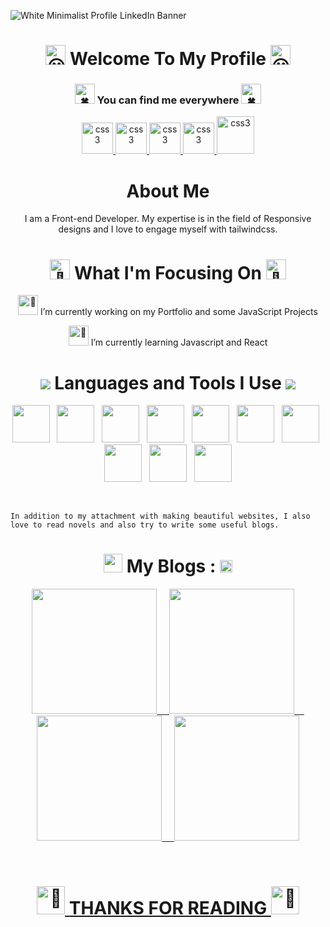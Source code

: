 ![White Minimalist Profile LinkedIn Banner](https://user-images.githubusercontent.com/58648780/227092757-c1178ab0-6e85-4144-9a2f-34f9882afb47.png)
<h1 align = center >
<picture>
  <source srcset="https://fonts.gstatic.com/s/e/notoemoji/latest/1f603/512.webp" type="image/webp">
  <img src="https://fonts.gstatic.com/s/e/notoemoji/latest/1f603/512.gif" alt="😃" width="32" height="32">
</picture>
   Welcome To My Profile 
 <picture>
  <source srcset="https://fonts.gstatic.com/s/e/notoemoji/latest/1f603/512.webp" type="image/webp">
  <img src="https://fonts.gstatic.com/s/e/notoemoji/latest/1f603/512.gif" alt="😃" width="32" height="32">
</picture>
  </h1>
  
  
<h3 align = center> 
  <picture>
  <source srcset="https://fonts.gstatic.com/s/e/notoemoji/latest/1f340/512.webp" type="image/webp">
  <img src="https://fonts.gstatic.com/s/e/notoemoji/latest/1f340/512.gif" alt="🍀" width="32" height="32">
</picture>
  You can find me everywhere
  <picture>
  <source srcset="https://fonts.gstatic.com/s/e/notoemoji/latest/1f340/512.webp" type="image/webp">
  <img src="https://fonts.gstatic.com/s/e/notoemoji/latest/1f340/512.gif" alt="🍀" width="32" height="32">
</picture>
</h3>

<p align = center>
  <a href="https://www.facebook.com/profile.php?id=100008669297629" target="_blank" rel="noreferrer"> <img src="https://user-images.githubusercontent.com/58648780/227118146-1a5ff879-7db4-4d40-ac81-12abbd3a3da4.gif" alt="css3" width="50" height="50"/> </a>
  <a href="https://twitter.com/SnehaPurkayast8" target="_blank" rel="noreferrer"> <img src="https://user-images.githubusercontent.com/58648780/227117426-586fa136-a222-4960-ad52-d11e787f7a76.gif" alt="css3" width="50" height="50"/> </a>
  <a href="https://www.linkedin.com/in/sneha-purkayastha-3b3aa1160/" target="_blank" rel="noreferrer"> <img src="https://user-images.githubusercontent.com/58648780/227118506-0edb4fbe-95c6-4b16-9dbf-ee61456c8709.gif" alt="css3" width="50" height="50"/> </a>
  <a href="https://www.instagram.com/sneha_purkayastha/" target="_blank" rel="noreferrer"> <img src="https://user-images.githubusercontent.com/58648780/227146306-e9ec9ba2-04ca-4610-8fc5-7bb9778d05af.gif" alt="css3" width="50" height="50"/> </a>
  <a href="mailto:sneha.purkayastha96@gmail.com" target="_blank" rel="noreferrer"> <img src="https://user-images.githubusercontent.com/58648780/227154176-9258fc64-256e-4f78-a16e-2dad899d9a68.gif" alt="css3" width="60" height="60"/> </a>
</p>


<h1 align = center> 
  About Me
</h1>
<p align = center>
I am a Front-end Developer. My expertise is in the field of Responsive designs and I love to engage myself with tailwindcss.
</p>


<h1 align = center>
  <picture>
  <source srcset="https://fonts.gstatic.com/s/e/notoemoji/latest/1f440/512.webp" type="image/webp">
  <img src="https://fonts.gstatic.com/s/e/notoemoji/latest/1f440/512.gif" alt="👀" width="32" height="32">
</picture>
  What I'm Focusing On
  <picture>
  <source srcset="https://fonts.gstatic.com/s/e/notoemoji/latest/1f440/512.webp" type="image/webp">
  <img src="https://fonts.gstatic.com/s/e/notoemoji/latest/1f440/512.gif" alt="👀" width="32" height="32">
</picture>
</h1>
<p align = center>
  <picture>
  <source srcset="https://fonts.gstatic.com/s/e/notoemoji/latest/1f680/512.webp" type="image/webp">
  <img src="https://fonts.gstatic.com/s/e/notoemoji/latest/1f680/512.gif" alt="🚀" width="32" height="32">
</picture>
   I’m currently working on my Portfolio and some JavaScript Projects 
 </p>
 <p align = center>
  <picture>
  <source srcset="https://fonts.gstatic.com/s/e/notoemoji/latest/1f331/512.webp" type="image/webp">
  <img src="https://fonts.gstatic.com/s/e/notoemoji/latest/1f331/512.gif" alt="🌱" width="32" height="32">
</picture>
  I’m currently learning Javascript and React
</p>


<h1 align = center>
  <img src="https://user-images.githubusercontent.com/58648780/227189720-5cf5572b-fa9a-479e-aa36-5997e9b3e196.gif">
  Languages and Tools I Use
  <img src="https://user-images.githubusercontent.com/58648780/227189802-8f9eee3d-df4b-4312-bbb7-7c3ab31eda15.gif">
</h1>
<p align = center>
  <img src = "https://user-images.githubusercontent.com/58648780/227175155-98b20b1a-8aa4-4f55-a2e1-53c2ca2482a7.png" width = "60" height = "60">
  &nbsp;
  <img src = "https://user-images.githubusercontent.com/58648780/227177409-4e944852-465c-442c-84a2-d1e77cd04239.png" width = "60" height = "60">
  &nbsp;
  <img src = "https://user-images.githubusercontent.com/58648780/227178478-9f4abc35-557d-42a6-9de9-07c455e3745d.png" width = "60" height = "60">
  &nbsp;
  <img src = "https://user-images.githubusercontent.com/58648780/227178542-d28edfde-212b-4505-af4a-1c012b3db1e4.png" width = "60" height = "60">
  &nbsp;
  <img src = "https://user-images.githubusercontent.com/58648780/227178610-a8ac5aad-cafd-4264-bb89-9ae261601ad2.png" width = "60" height = "60">
  &nbsp;
  <img src = "https://user-images.githubusercontent.com/58648780/227178703-576efa37-7167-4828-953d-0b9c847b5a7b.png" width = "60" height = "60">
  &nbsp;
  <img src = "https://user-images.githubusercontent.com/58648780/227180701-ced78a61-a4b0-4090-99bd-887c660d4b7b.png" width = "60" height = "60">
  &nbsp;
  <img src = "https://user-images.githubusercontent.com/58648780/227178878-4c57bb8f-330f-4d62-b4a8-59bc6d3db3da.png" width = "60" height = "60">
  &nbsp;
  <img src = "https://user-images.githubusercontent.com/58648780/227178937-d84ebbe3-a06b-461c-b8c2-936513280b65.png" width = "60" height = "60">
  &nbsp;
  <img src = "https://user-images.githubusercontent.com/58648780/227179010-ef5311df-2fb6-440f-b61f-766def1c83bc.png" width = "60" height = "60">
</p>
<br>
<p align = center>
  
  ```
  In addition to my attachment with making beautiful websites, I also love to read novels and also try to write some useful blogs. 
  ```
 
</p>

<h1 align = center>
  <img src="https://user-images.githubusercontent.com/58648780/227171965-be71acc3-9949-465d-8859-e90f37198872.gif" width="30">
  My Blogs : <a href = "https://snehapurkayastha.hashnode.dev/"><img src = "https://user-images.githubusercontent.com/58648780/227184034-b943bf82-5186-4643-b96e-af7c4e070166.png" width ="20"></a>
</h1>
<p align = center>
  <a href = "https://snehapurkayastha.hashnode.dev/10-amazing-vs-code-extensions-for-web-developers"><img src = "https://user-images.githubusercontent.com/58648780/227187406-cd7499a5-9364-4720-abc8-64c4a9e458d6.png" width="200">
    &nbsp;
    &nbsp;
  <a href = "https://snehapurkayastha.hashnode.dev/exploring-the-window-console"><img src = "https://user-images.githubusercontent.com/58648780/227187979-dd40eda8-3b10-4e42-83ad-31d2cc49e8bf.png" width="200">
    &nbsp;
    &nbsp;
  <a href = "https://snehapurkayastha.hashnode.dev/javascript-arrays"><img src = "https://user-images.githubusercontent.com/58648780/227188521-eef5b280-cc01-413b-bf66-42eda31c0f30.png" width="200">
    &nbsp;
    &nbsp;
  <a href = "https://snehapurkayastha.hashnode.dev/everything-you-need-to-know-from-installing-tailwindcss-to-deploying-a-tailwind-website-to-production"><img src = "https://user-images.githubusercontent.com/58648780/227188823-47ba031d-f98e-4bf7-b12e-3fb760b62747.png" width="200">
</p>
<br>
    <h1 align = center> 
      <picture>
  <source srcset="https://fonts.gstatic.com/s/e/notoemoji/latest/1f422/512.webp" type="image/webp">
  <img src="https://fonts.gstatic.com/s/e/notoemoji/latest/1f422/512.gif" alt="🐢" width="45" height="45">
</picture>
      THANKS FOR READING
    <picture>
  <source srcset="https://fonts.gstatic.com/s/e/notoemoji/latest/1f422/512.webp" type="image/webp">
  <img src="https://fonts.gstatic.com/s/e/notoemoji/latest/1f422/512.gif" alt="🐢" width="45" height="45">
</picture>
    </h1>
